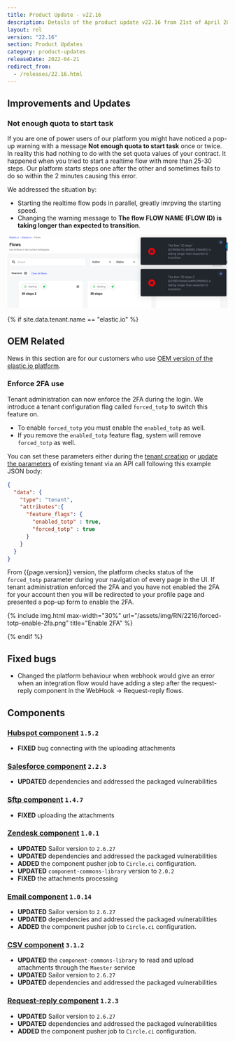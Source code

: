 ```yaml
---
title: Product Update - v22.16
description: Details of the product update v22.16 from 21st of April 2022.
layout: rel
version: "22.16"
section: Product Updates
category: product-updates
releaseDate: 2022-04-21
redirect_from:
  - /releases/22.16.html
---
```


## Improvements and Updates

### Not enough quota to start task

If you are one of power users of our platform you might have noticed a pop-up warning
with a message **Not enough quota to start task** once or twice. In reality this
had nothing to do with the set quota values of your contract. It happened when you
tried to start a realtime flow with more than 25-30 steps. Our platform starts steps
one after the other and sometimes fails to do so within the 2 minutes causing this error.

We addressed the situation by:

*   Starting the realtime flow pods in parallel, greatly imrpving the starting speed.
*   Changing the warning message to **The flow FLOW NAME (FLOW ID) is taking longer than expected to transition**.

![Example of error](/assets/img/RN/2216/error-big-realtime-flow.png)

{% if site.data.tenant.name == "elastic.io" %}

## OEM Related

News in this section are for our customers who use
[OEM version of the elastic.io platform](https://www.elastic.io/saas-embedded-integration/).

### Enforce 2FA use

Tenant administration can now enforce the 2FA during the login. We introduce a
tenant configuration flag called `forced_totp` to switch this feature on.

*   To enable `forced_totp` you must enable the `enabled_totp` as well.
*   If you remove the `enabled_totp` feature flag, system will remove `forced_totp` as well.

You can set these parameters either during the [tenant creation]({{site.data.tenant.apiDocsUri}}/v2/#create-a-tenant) or
[update the parameters]({{site.data.tenant.apiDocsUri}}/v2/#update-a-tenant) of existing tenant via an API call following this example
JSON body:

```json
{
  "data": {
    "type": "tenant",
    "attributes":{
      "feature_flags": {
        "enabled_totp" : true,
        "forced_totp" : true
      }
    }
  }
}
```

From {{page.version}} version, the platform checks status of the `forced_totp`
parameter during your navigation of every page in the UI. If tenant administration
enforced the 2FA and you have not enabled the 2FA for your account then you will
be redirected to your profile page and presented a pop-up form to enable the 2FA.

{% include img.html max-width="30%" url="/assets/img/RN/2216/forced-totp-enable-2fa.png" title="Enable 2FA" %}

{% endif %}

## Fixed bugs

*   Changed the platform behaviour when webhook would give an error when an integration flow would have adding a step after the request-reply component in the WebHook -> Request-reply flows.

## Components

### [Hubspot component](/components/hubspot/) `1.5.2`

*   **FIXED** bug connecting with the uploading attachments


### [Salesforce component](/components/salesforce/) `2.2.3`

*   **UPDATED** dependencies and addressed the packaged vulnerabilities

### [Sftp component](/components/sftp/) `1.4.7`

*   **FIXED** uploading the attachments

### [Zendesk component](/components/zendesk/) `1.0.1`

*   **UPDATED** Sailor version to `2.6.27`
*   **UPDATED** dependencies and addressed the packaged vulnerabilities
*   **ADDED** the component pusher job to `Circle.ci` configuration.
*   **UPDATED** `component-commons-library` version to `2.0.2`
*   **FIXED** the attachments processing

### [Email component](/components/email/) `1.0.14`

*   **UPDATED** Sailor version to `2.6.27`
*   **UPDATED** dependencies and addressed the packaged vulnerabilities
*   **ADDED** the component pusher job to `Circle.ci` configuration.

### [CSV component](/components/csv/) `3.1.2`

*   **UPDATED** the `component-commons-library` to read and upload attachments through the `Maester` service
*   **UPDATED** Sailor version to `2.6.27`
*   **UPDATED** dependencies and addressed the packaged vulnerabilities

### [Request-reply component](/components/request-reply/) `1.2.3`

*   **UPDATED** Sailor version to `2.6.27`
*   **UPDATED** dependencies and addressed the packaged vulnerabilities
*   **ADDED** the component pusher job to `Circle.ci` configuration.
